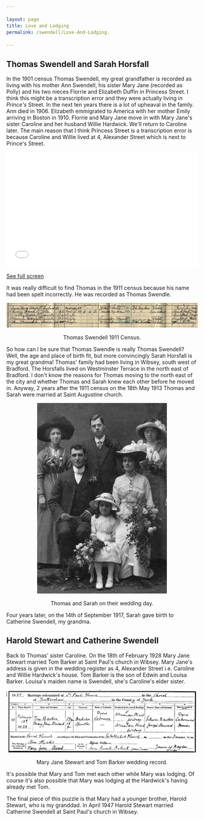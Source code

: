 ```yaml
---

layout: page
title: Love and Lodging
permalink: /swendell/Love-And-Lodging.

---
```


## Thomas Swendell and Sarah Horsfall

In the 1901 census Thomas Swendell, my great grandfather is recorded as living with his mother Ann Swendell, his sister Mary Jane (recorded as Polly) and his two nieces Florrie and Elizabeth Duffin in Princess Street. I think this might be a transcription error and they were actually living in *Prince's* Street. In the next ten years there is a lot of upheaval in the family. Ann died in 1906. Elizabeth emmigrated to America with her mother Emily arriving in Boston in 1910. Florrie and Mary Jane move in with Mary Jane's sister Caroline and her husband Willie Hardwick. We'll return to Caroline later. The main reason that I think Princess Street is a transcription error is because Caroline and Willie lived at 4, Alexander Street which is next to Prince's Street.

<iframe width="100%" height="300px" frameborder="0" allowfullscreen src="//umap.openstreetmap.fr/en/map/swendells_495953?scaleControl=false&miniMap=false&scrollWheelZoom=false&zoomControl=true&allowEdit=false&moreControl=false&searchControl=null&tilelayersControl=null&embedControl=null&datalayersControl=null&onLoadPanel=undefined&captionBar=false#18/53.76398/-1.77704"></iframe><p><a href="//umap.openstreetmap.fr/en/map/swendells_495953">See full screen</a></p>

It was really difficult to find Thomas in the 1911 census because his name had been spelt incorrectly. He was recorded as Thomas Swendle.

<p align="center">
<img src="/images/TS1911Census.jpg" alt="1911 Census. Thomas is lodging with the Horsfalls">
</p>
<p align="center">
Thomas Swendell 1911 Census.
</p>

So how can I be sure that Thomas Swendle is really Thomas Swendell? Well, the age and place of birth fit, but more convincingly Sarah Horsfall is my great grandma! Thomas' family had been living in Wibsey, south west of Bradford. The Horsfalls lived on Westminster Terrace in the north east of Bradford. I don't know the reasons for Thomas moving to the north east of the city and whether Thomas and Sarah knew each other before he moved in. Anyway, 2 years after the 1911 census on the 18th May 1913 Thomas and Sarah were married at Saint Augustine church.

<p align="center">
<img src="/images/TSandSHWedding.jpg" height="500" alt="Thomas Swendell and Sarah Horsfall marriage. 10th May 1913.">
</p>
<p align="center">
Thomas and Sarah on their wedding day.
</p>

Four years later, on the 14th of September 1917, Sarah gave birth to Catherine Swendell, my grandma.

## Harold Stewart and Catherine Swendell

Back to Thomas' sister Caroline. On the 18th of February 1928 Mary Jane Stewart married Tom Barker at Saint Paul's church in Wibsey. Mary Jane's address is given in the wedding register as 4, Alexander Street i.e. Caroline and Willie Hardwick's house. Tom Barker is the son of Edwin and Louisa Barker. Louisa's maiden name is Swendell, she's Caroline's elder sister.

<p align="center">
<img src="/images/MJSAndTBWedding.png" alt="Mary Jane Stewart and Tom Barker marriage. 18th February 1928.">
</p>
<p align="center">
Mary Jane Stewart and Tom Barker wedding record.
</p>

It's possible that Mary and Tom met each other while Mary was lodging. Of course it's also possible that Mary was lodging at the Hardwick's having already met Tom.

The final piece of this puzzle is that Mary had a younger brother, Harold Stewart, who is my granddad. In April 1947 Harold Stewart married Catherine Swendell at Saint Paul's church in Wibsey.
